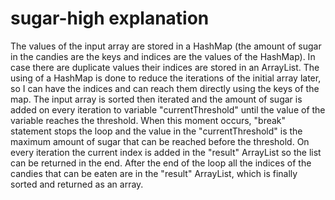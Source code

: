 # sugar-high explanation

The values of the input array are stored in a HashMap (the amount of sugar in the candies are the keys and indices are the values of the HashMap). In case there are duplicate values their indices are stored in an ArrayList. The using of a HashMap is done to reduce the iterations of the initial array later, so I can have the indices and can reach them directly using the keys of the map. The input array is sorted then iterated and the amount of sugar is added on every iteration to variable "currentThreshold" until the value of the variable reaches the threshold. When this moment occurs, "break" statement stops the loop and the value in the "currentThreshold" is the maximum amount of sugar that can be reached before the threshold. On every iteration the current index is added in the "result" ArrayList so the list can be returned in the end. After the end of the loop all the indices of the candies that can be eaten are in the "result" ArrayList, which is finally sorted and returned as an array.
